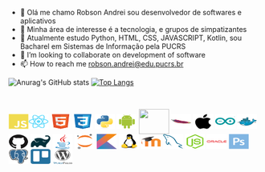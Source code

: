 - 👋 Olá me chamo Robson Andrei sou desenvolvedor de softwares e aplicativos
- 👀 Minha área de interesse é a tecnologia, e grupos de simpatizantes
- 🌱 Atualmente estudo Python, HTML, CSS, JAVASCRIPT, Kotlin, sou Bacharel em Sistemas de Informação pela PUCRS 
- 💞️ I’m looking to collaborate on development of software
- 📫 How to reach me robson.andrei@edu.pucrs.br

<div>
  
  ![Anurag's GitHub stats](https://github-readme-stats.vercel.app/api?username=RobAndEdu&show_icons=true&theme=radical)
  [![Top Langs](https://github-readme-stats.vercel.app/api/top-langs/?username=RobAndEdu&layout=compact&langs_count=7&theme=radical)](https://github.com/RobAndEdu/github-readme-stats)
 
<div><br>
  
  <img align="center" alt="Rafa-Js" height="30" width="40" src="https://raw.githubusercontent.com/devicons/devicon/master/icons/javascript/javascript-plain.svg" style="max-width:100%;"><img align="center" alt="Rafa-React" height="30" width="40" src="https://raw.githubusercontent.com/devicons/devicon/master/icons/react/react-original.svg" style="max-width:100%;">
  <img align="center" alt="Rafa-HTML" height="30" width="40" src="https://raw.githubusercontent.com/devicons/devicon/master/icons/html5/html5-original.svg" style="max-width:100%;">
  <img align="center" alt="Rafa-CSS" height="30" width="40" src="https://raw.githubusercontent.com/devicons/devicon/master/icons/css3/css3-original.svg" style="max-width:100%;">
  <img align="center" alt="Rafa-Python" height="30" width="40" src="https://raw.githubusercontent.com/devicons/devicon/master/icons/python/python-original.svg" style="max-width:100%;">
  <img align="center" height="30" width="40" src="https://github.com/devicons/devicon/blob/master/icons/android/android-original.svg" style="max-width:100%;">
  <img align="center" height="50" width="60" src="https://ebooks.pucrs.br/edipucrs/acessolivre/anais/cidu/assets/svg/logo-pucrs-marista-branco.svg" style="max-width:100%;">
  <img align="center" height="30" width="40" src="https://github.com/devicons/devicon/blob/master/icons/apache/apache-original.svg" style="max-width:100%;">
  <img align="center" height="30" width="40" src="https://github.com/devicons/devicon/blob/master/icons/apple/apple-original.svg" style="max-width:100%;">
  <img align="center" height="30" width="40" src="https://github.com/devicons/devicon/blob/master/icons/arduino/arduino-original.svg" style="max-width:100%;">
  <img align="center" height="30" width="40" src="https://github.com/devicons/devicon/blob/master/icons/docker/docker-original.svg" style="max-width:100%;">
  <img align="center" height="30" width="40" src="https://github.com/devicons/devicon/blob/master/icons/github/github-original.svg" style="max-width:100%;">
  <img align="center" height="30" width="40" src="https://github.com/devicons/devicon/blob/master/icons/gradle/gradle-plain.svg" style="max-width:100%;">
  <img align="center" height="30" width="40" src="https://github.com/devicons/devicon/blob/master/icons/java/java-original.svg" style="max-width:100%;">
  <img align="center" height="30" width="40" src="https://github.com/devicons/devicon/blob/master/icons/jupyter/jupyter-original.svg" style="max-width:100%;">
  <img align="center" height="30" width="40" src="https://github.com/devicons/devicon/blob/master/icons/kotlin/kotlin-original.svg" style="max-width:100%;">
  <img align="center" height="30" width="40" src="https://github.com/devicons/devicon/blob/master/icons/linux/linux-original.svg" style="max-width:100%;">
  <img align="center" height="30" width="40" src="https://github.com/devicons/devicon/blob/master/icons/moodle/moodle-original.svg" style="max-width:100%;">
  <img align="center" height="30" width="40" src="https://github.com/devicons/devicon/blob/master/icons/mysql/mysql-original.svg" style="max-width:100%;">
  <img align="center" height="30" width="40" src="https://github.com/devicons/devicon/blob/master/icons/nodejs/nodejs-original.svg" style="max-width:100%;">
  <img align="center" height="30" width="40" src="https://github.com/devicons/devicon/blob/master/icons/oracle/oracle-original.svg" style="max-width:100%;">
  <img align="center" height="30" width="40" src="https://github.com/devicons/devicon/blob/master/icons/photoshop/photoshop-plain.svg" style="max-width:100%;">
  <img align="center" height="30" width="40" src="https://github.com/devicons/devicon/blob/master/icons/postgresql/postgresql-original.svg" style="max-width:100%;">
  <img align="center" height="30" width="40" src="https://github.com/devicons/devicon/blob/master/icons/trello/trello-plain.svg" style="max-width:100%;">
  <img align="center" height="30" width="40" src="https://github.com/devicons/devicon/blob/master/icons/wordpress/wordpress-original.svg" style="max-width:100%;">
 
   
    
</div>
    
    
